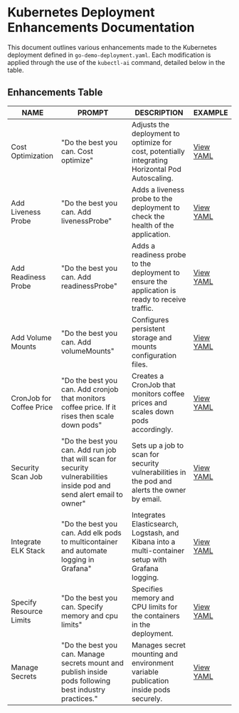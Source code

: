 # Kubernetes Deployment Enhancements Documentation

This document outlines various enhancements made to the Kubernetes deployment defined in `go-demo-deployment.yaml`. Each modification is applied through the use of the `kubectl-ai` command, detailed below in the table.

## Enhancements Table

| NAME                           | PROMPT                                              | DESCRIPTION                                                                                          | EXAMPLE                                             |
| ------------------------------ | --------------------------------------------------- | ---------------------------------------------------------------------------------------------------- | --------------------------------------------------- |
| Cost Optimization              | "Do the best you can. Cost optimize"                | Adjusts the deployment to optimize for cost, potentially integrating Horizontal Pod Autoscaling.    | [View YAML](./app.yaml)                         |
| Add Liveness Probe             | "Do the best you can. Add livenessProbe"            | Adds a liveness probe to the deployment to check the health of the application.                     | [View YAML](./app-livenessProbe.yaml)           |
| Add Readiness Probe            | "Do the best you can. Add readinessProbe"           | Adds a readiness probe to the deployment to ensure the application is ready to receive traffic.     | [View YAML](./app-readinessProbe.yaml)          |
| Add Volume Mounts              | "Do the best you can. Add volumeMounts"             | Configures persistent storage and mounts configuration files.                                        | [View YAML](./app-volumeMounts.yaml)            |
| CronJob for Coffee Price       | "Do the best you can. Add cronjob that monitors coffee price. If it rises then scale down pods" | Creates a CronJob that monitors coffee prices and scales down pods accordingly.                      | [View YAML](./app-cronjob.yaml)                 |
| Security Scan Job              | "Do the best you can. Add run job that will scan for security vulnerabilities inside pod and send alert email to owner" | Sets up a job to scan for security vulnerabilities in the pod and alerts the owner by email.        | [View YAML](./app-job.yaml)                     |
| Integrate ELK Stack            | "Do the best you can. Add elk pods to multicontainer and automate logging in Grafana" | Integrates Elasticsearch, Logstash, and Kibana into a multi-container setup with Grafana logging.   | [View YAML](./app-multicontainer.yaml)          |
| Specify Resource Limits        | "Do the best you can. Specify memory and cpu limits" | Specifies memory and CPU limits for the containers in the deployment.                                | [View YAML](./app-resources.yaml)               |
| Manage Secrets                 | "Do the best you can. Manage secrets mount and publish inside pods following best industry practices." | Manages secret mounting and environment variable publication inside pods securely.                  | [View YAML](./app-secret-env.yaml)              |
